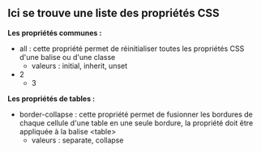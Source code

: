 ## Ici se trouve une liste des propriétés CSS

__Les propriétés communes :__

* all : cette propriété permet de réinitialiser toutes les propriétés CSS d'une balise ou d'une classe
  * valeurs : initial, inherit, unset
* 2
  * 3

__Les propriétés de tables :__

* border-collapse : cette propriété permet de fusionner les bordures de chaque cellule d'une table en une seule bordure, la propriété doit être appliquée à la balise &lt;table>
  * valeurs : separate, collapse
